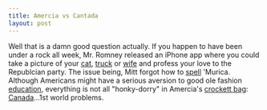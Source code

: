 ```yaml
---
title: Amercia vs Cantada
layout: post
---
```


Well that is a damn good question actually. If you happen to have been under a rock all week, Mr. Romney released an iPhone app where you could take a picture of your [cat][1], [truck][2] or [wife][3] and profess your love to the Republcian party. The issue being, Mitt forgot how to [spell][4] 'Murica. Although Americans might have a serious aversion to good ole fashion [education][5], everything is not all "honky-dorry" in Amercia's [crockett bag][6]: [Canada][7]...1st world problems.

[1]: http://ourentropy.files.wordpress.com/2008/09/flatcat.jpg
[2]: http://3.bp.blogspot.com/-JMKSSCFBsj8/T7WsmcXaxuI/AAAAAAAADR0/ZE7jX9J856Y/s1600/2012-5-15+095.JPG
[3]: http://images.mocpages.com/user_images/40975/12704221704_SPLASH.jpg
[4]: http://thenewcivilrightsmovement.com/wp-content/uploads/2012/05/amercia.jpg
[5]: http://gothamist.com/attachments/jen/2012_01_shcool.jpg
[6]: #
[7]: http://i28.tinypic.com/2uenw5l.jpg
